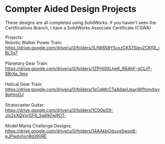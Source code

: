 # Compter Aided Design Projects

These designs are all completed using SolidWorks.
If you haven't seen the Certifications Branch, I have a SolidWorks Associate Certificate (CSWA)

Projects: <br />
Robotic Walker Power Train: <br /> https://drive.google.com/drive/u/0/folders/1LfW658Y5xxzCK57SipyZCKfj5_iBLTq7 <br /><br /> 
Planetary Gear Train:<br />  https://drive.google.com/drive/u/0/folders/1ZPHt0XLheK_R6AhF-gCLrP-8BrXa_3mx <br /><br /> 
Helical Gear Train: <br /> https://drive.google.com/drive/u/0/folders/1sCpMcCTaXdapUeuriWfhmybsy8qHrpGJ <br /><br /> 
Stratocaster Guitar: <br /> https://drive.google.com/drive/u/0/folders/1C0Op59-Jix2xXQVxrGF6_Sg89Zej9OT- <br /><br /> 
Model Mania Challenge Designs: <br /> https://drive.google.com/drive/u/0/folders/14AAkbOduvqSwqxB-eJPwdyhxnBgXKiRE
